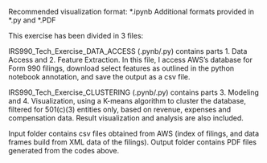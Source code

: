 

Recommended visualization format: *.ipynb
Additional formats provided in *.py and *.PDF


This exercise has been divided in 3 files:

IRS990_Tech_Exercise_DATA_ACCESS (.pynb/.py) contains parts 1. Data Access and 2. Feature Extraction. In this file, I access AWS’s  database for Form 990 filings, download select features as outlined in the python notebook annotation, and save the output as a csv file.

IRS990_Tech_Exercise_CLUSTERING (.pynb/.py) contains parts 3. Modeling and 4. Visualization, 
using a K-means algorithm to cluster the database, filtered for 501(c)(3) entities only, based on
revenue, expenses and compensation data. Result visualization and analysis are also included.

Input  folder contains csv files obtained from AWS (index of filings, and data frames build from XML data of the filings).
Output folder contains PDF files generated from the codes above.
